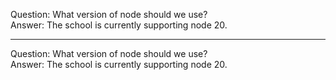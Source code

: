 
Question: What version of node should we use?  
Answer: The school is currently supporting node 20.  

----

Question: What version of node should we use?  
Answer: The school is currently supporting node 20.  
